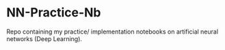 # NN-Practice-Nb
Repo containing my practice/ implementation notebooks on artificial neural networks (Deep Learning).
